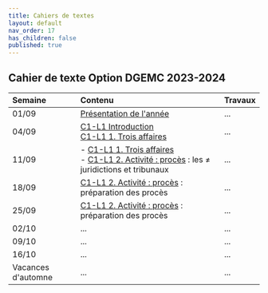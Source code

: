 ```yaml
---
title: Cahiers de textes
layout: default
nav_order: 17
has_children: false
published: true
---
```

## Cahier de texte Option DGEMC 2023-2024

| Semaine     | Contenu     | Travaux |
| :------------------- | :-------------- | :-------- |
| 01/09  | [Présentation de l'année](../Présentation/presentation.html) | ...     |
| 04/09   | [C1-L1 Introduction](../Leçon%201/L1-intro.html) <br> [C1-L1 1. Trois affaires](../Leçon%201/L1-1-affaires.html)  | ...     |
| 11/09   | - [C1-L1 1. Trois affaires](../Leçon%201/L1-1-affaires.html) <br> - [C1-L1 2. Activité : procès](../Leçon%201/L1-3-activite.html) : les ≠ juridictions et tribunaux   | ...     |
| 18/09   | [C1-L1 2. Activité : procès](../Leçon%201/L1-3-activite.html) : préparation des procès     | ...     |
| 25/09   | [C1-L1 2. Activité : procès](../Leçon%201/L1-3-activite.html) : préparation des procès     | ...     |
| 02/10   | ...     | ...     |
| 09/10   | ...     | ...     |
| 16/10   | ...     | ...     |
| Vacances d'automne | ...  | ...  |
